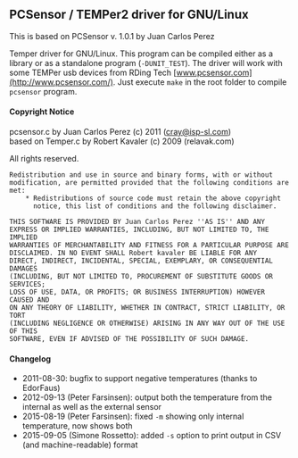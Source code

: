 ## PCSensor / TEMPer2 driver for GNU/Linux

This is based on PCSensor v. 1.0.1 by Juan Carlos Perez

Temper driver for GNU/Linux. This program can be compiled either as a library
or as a standalone program (`-DUNIT_TEST`). The driver will work with some
TEMPer usb devices from RDing Tech [www.pcsensor.com](http://www.pcsensor.com/).
Just execute `make` in the root folder to compile `pcsensor` program.

#### Copyright Notice
pcsensor.c by Juan Carlos Perez (c) 2011 (cray@isp-sl.com)<br>
based on Temper.c by Robert Kavaler (c) 2009 (relavak.com)

All rights reserved.

    Redistribution and use in source and binary forms, with or without
    modification, are permitted provided that the following conditions are met:
        * Redistributions of source code must retain the above copyright
          notice, this list of conditions and the following disclaimer.
    
    THIS SOFTWARE IS PROVIDED BY Juan Carlos Perez ''AS IS'' AND ANY
    EXPRESS OR IMPLIED WARRANTIES, INCLUDING, BUT NOT LIMITED TO, THE IMPLIED
    WARRANTIES OF MERCHANTABILITY AND FITNESS FOR A PARTICULAR PURPOSE ARE
    DISCLAIMED. IN NO EVENT SHALL Robert kavaler BE LIABLE FOR ANY
    DIRECT, INDIRECT, INCIDENTAL, SPECIAL, EXEMPLARY, OR CONSEQUENTIAL DAMAGES
    (INCLUDING, BUT NOT LIMITED TO, PROCUREMENT OF SUBSTITUTE GOODS OR SERVICES;
    LOSS OF USE, DATA, OR PROFITS; OR BUSINESS INTERRUPTION) HOWEVER CAUSED AND
    ON ANY THEORY OF LIABILITY, WHETHER IN CONTRACT, STRICT LIABILITY, OR TORT
    (INCLUDING NEGLIGENCE OR OTHERWISE) ARISING IN ANY WAY OUT OF THE USE OF THIS
    SOFTWARE, EVEN IF ADVISED OF THE POSSIBILITY OF SUCH DAMAGE.

#### Changelog
* 2011-08-30: bugfix to support negative temperatures (thanks to EdorFaus)
* 2012-09-13 (Peter Farsinsen): output both the temperature from the internal as well as the external sensor
* 2015-08-19 (Peter Farsinsen): fixed `-m` showing only internal temperature, now shows both
* 2015-09-05 (Simone Rossetto): added `-s` option to print output in CSV (and machine-readable) format
